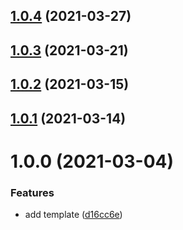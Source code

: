 ## [1.0.4](https://github.com/kporten/template-react/compare/v1.0.3...v1.0.4) (2021-03-27)



## [1.0.3](https://github.com/kporten/template-react/compare/v1.0.2...v1.0.3) (2021-03-21)



## [1.0.2](https://github.com/kporten/template-react/compare/v1.0.1...v1.0.2) (2021-03-15)



## [1.0.1](https://github.com/kporten/template-react/compare/v1.0.0...v1.0.1) (2021-03-14)



# 1.0.0 (2021-03-04)


### Features

* add template ([d16cc6e](https://github.com/kporten/template-react/commit/d16cc6eb6eb53e2d7153c90a3b6927c15ee51f50))



